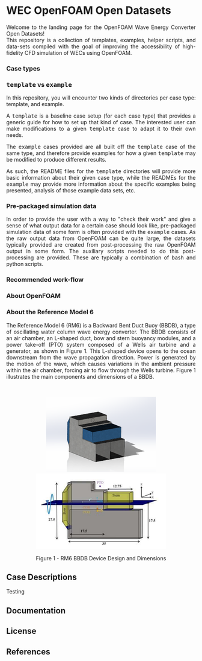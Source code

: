 # WEC OpenFOAM Open Datasets
<div align="justify">
Welcome to the landing page for the OpenFOAM Wave Energy Converter Open Datasets!

<br /> 
This repository is a collection of templates, examples, helper scripts, and data-sets compiled with the goal of improving the accessibility of high-fidelity CFD simulation of WECs using OpenFOAM. 

### Case types


### <tt>template</tt> vs <tt>example</tt>
In this repository, you will encounter two kinds of directories per case type: template, and example. 

A <tt>template</tt> is a baseline case setup (for each case type) that provides a generic guide for how to set up that kind of case. The interested user can make modifications to a given <tt>template</tt> case to adapt it to their own needs. 

The <tt>example</tt> cases provided are all built off the <tt>template</tt> case of the same type, and therefore provide examples for how a given <tt>template</tt> may be modified to produce different results. 

As such, the README files for the <tt>template</tt> directories will provide more basic information about their given case type, while the READMEs for the <tt>example</tt> may provide more information about the specific examples being presented, analysis of those example data sets, etc. 

### Pre-packaged simulation data
In order to provide the user with a way to "check their work" and give a sense of what output data for a certain case should look like, pre-packaged simulation data of some form is often provided with the <tt>example</tt> cases. As the raw output data from OpenFOAM can be quite large, the datasets typically provided are created from post-processing the raw OpenFOAM output in some form. The auxiliary scripts needed to do this post-processing are provided. These are typically a combination of bash and python scripts.  

### Recommended work-flow


### About OpenFOAM 



### About the Reference Model 6
The Reference Model 6 (RM6) is a Backward Bent Duct Buoy (BBDB), a type of oscillating water column wave energy converter. The BBDB consists of an air chamber, an L-shaped duct, bow and stern buoyancy modules, and a power take-off (PTO) system composed of a Wells air turbine and a generator, as shown in Figure 1. This L-shaped device opens to the ocean downstream from the wave propagation direction. Power is generated by the motion of the wave, which causes variations in the ambient pressure within the air chamber, forcing air to flow through the Wells turbine. Figure 1 illustrates the main components and dimensions of a BBDB.
</div>
&nbsp;

<p align="middle">
  <img src="https://github.com/jnvn7/RM6-WEC-OpenFoam/blob/main/images/rm6.png" height="200"/>
  <img src="https://github.com/jnvn7/RM6-WEC-OpenFoam/blob/main/images/rm6-dimensions.png" height="200"/>
</p>

<p align='middle'> Figure 1 - RM6 BBDB Device Design and Dimensions</p>

## Case Descriptions
Testing 
## Documentation

## License

## References


